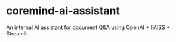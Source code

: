# coremind-ai-assistant
An internal AI assistant for document Q&amp;A using OpenAI + FAISS + Streamlit.
